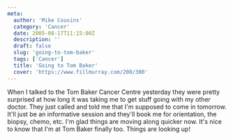 ```yaml
---
meta:
  author: 'Mike Cousins'
  category: 'Cancer'
  date: 2005-08-17T11:15:00Z
  description: ''
  draft: false
  slug: 'going-to-tom-baker'
  tags: ['Cancer']
  title: 'Going to Tom Baker'
  cover: 'https://www.fillmurray.com/200/300'
---
```


When I talked to the Tom Baker Cancer Centre yesterday they were pretty
surprised at how long it was taking me to get stuff going with my other doctor.
They just called and told me that I'm supposed to come in tomorrow. It'll just
be an informative session and they'll book me for orientation, the biopsy,
chemo, etc. I'm glad things are moving along quicker now. It's nice to know that
I'm at Tom Baker finally too. Things are looking up!
